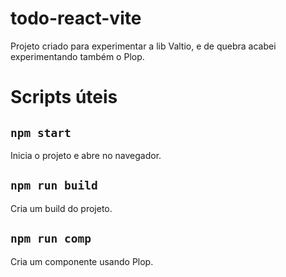 # todo-react-vite

Projeto criado para experimentar a lib Valtio, e de quebra acabei experimentando também o Plop.

# Scripts úteis

## `npm start`

Inicia o projeto e abre no navegador.

## `npm run build`

Cria um build do projeto.

## `npm run comp`

Cria um componente usando Plop.

